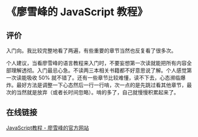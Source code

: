 # 《廖雪峰的 JavaScript 教程》

## 评价

入门向。我比较完整地看了两遍，有些重要的章节当然也反复看了很多次。

个人建议，当看廖雪峰的语言教程来入门时，不要妄想第一次读就能把所有内容全部理解透彻。入门最忌心急。不读两三本相关书籍都不好意思说了解。个人感觉第一次读能吸收 50% 就不错了。还有一些章节比较难懂，读不下去，心态濒临爆炸。最好方法是调整一下心态然后一行一行啃，次一点的是先跳过看其他章节，最次的当然就是放弃（或者长时间忽略）。啃的多了，自己就慢慢积累起来了。

## 在线链接

[JavaScript教程 - 廖雪峰的官方网站](https://www.liaoxuefeng.com/wiki/001434446689867b27157e896e74d51a89c25cc8b43bdb3000)

